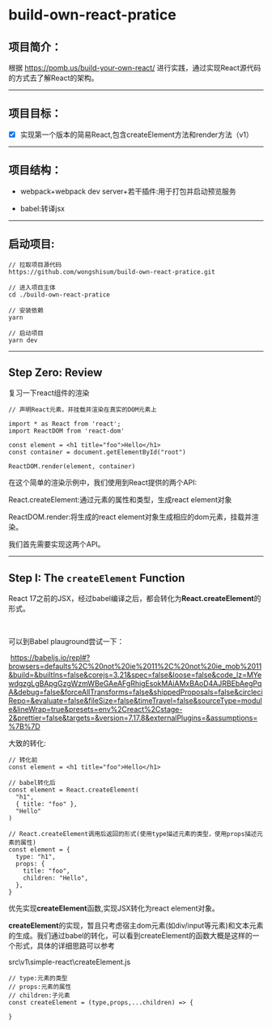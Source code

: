 # **build-own-react-pratice**

## 项目简介：

 根据 https://pomb.us/build-your-own-react/ 进行实践，通过实现React源代码的方式去了解React的架构。

---

## 项目目标：

- [x] 实现第一个版本的简易React,包含createElement方法和render方法（v1）

---

## 项目结构：

- webpack+webpack dev server+若干插件:用于打包并启动预览服务

- babel:转译jsx

---

## 启动项目:

```
// 拉取项目源代码
https://github.com/wongshisum/build-own-react-pratice.git

// 进入项目主体
cd ./build-own-react-pratice

// 安装依赖
yarn 

// 启动项目
yarn dev
```

---

## Step Zero: Review

复习一下react组件的渲染

```
// 声明React元素，并挂载并渲染在真实的DOM元素上

import * as React from 'react';
import ReactDOM from 'react-dom'

const element = <h1 title="foo">Hello</h1>
const container = document.getElementById("root")

ReactDOM.render(element, container)
```

在这个简单的渲染示例中，我们使用到React提供的两个API:

React.createElement:通过元素的属性和类型，生成react element对象

ReactDOM.render:将生成的react element对象生成相应的dom元素，挂载并渲染。

我们首先需要实现这两个API。

---

## **Step I**: The `createElement` Function

​React 17之前的JSX，经过babel编译之后，都会转化为**React.createElement**的形式。

​   

 可以到Babel plauground尝试一下： 

​        https://babeljs.io/repl#?browsers=defaults%2C%20not%20ie%2011%2C%20not%20ie_mob%2011&build=&builtIns=false&corejs=3.21&spec=false&loose=false&code_lz=MYewdgzgLgBApgGzgWzmWBeGAeAFgRhigEsokMAiAMxBAoD4AJRBEbAegPqA&debug=false&forceAllTransforms=false&shippedProposals=false&circleciRepo=&evaluate=false&fileSize=false&timeTravel=false&sourceType=module&lineWrap=true&presets=env%2Creact%2Cstage-2&prettier=false&targets=&version=7.17.8&externalPlugins=&assumptions=%7B%7D

大致的转化:

```
// 转化前
const element = <h1 title="foo">Hello</h1>

// babel转化后
const element = React.createElement(
  "h1",
  { title: "foo" },
  "Hello"
)

// React.createElement调用后返回的形式(使用type描述元素的类型，使用props描述元素的属性)
const element = {
  type: "h1",
  props: {
    title: "foo",
    children: "Hello",
  },
}
```

优先实现**createElement**函数,实现JSX转化为react element对象。

**createElement**的实现，暂且只考虑宿主dom元素(如div/input等元素)和文本元素的生成。我们通过babel的转化，可以看到createElement的函数大概是这样的一个形式，具体的详细思路可以参考

src\v1\simple-react\createElement.js

```
// type:元素的类型
// props:元素的属性
// children:子元素
const createElement = (type,props,...children) => {

}
```
